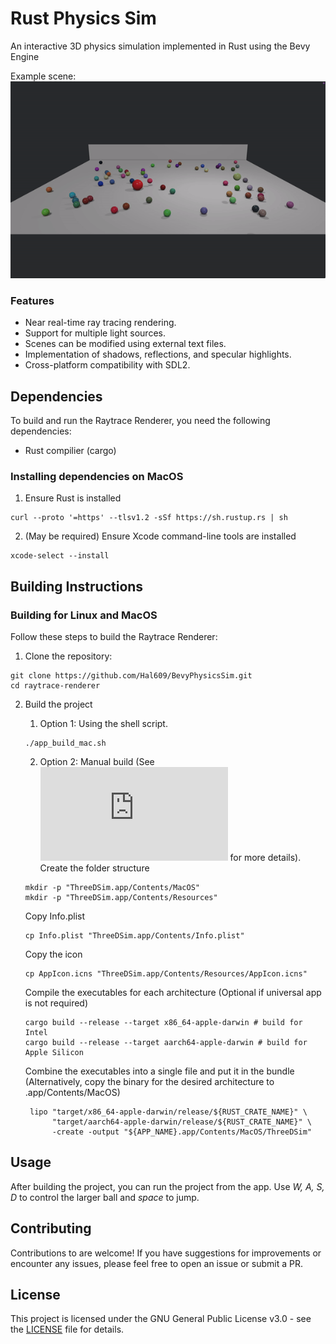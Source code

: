 # Rust Physics Sim

An interactive 3D physics simulation implemented in Rust using the Bevy Engine

Example scene:
![screen-gif](./output.gif)

### Features

- Near real-time ray tracing rendering.
- Support for multiple light sources.
- Scenes can be modified using external text files.
- Implementation of shadows, reflections, and specular highlights.
- Cross-platform compatibility with SDL2.

## Dependencies

To build and run the Raytrace Renderer, you need the following dependencies:

- Rust compilier (cargo)

### Installing dependencies on MacOS

1. Ensure Rust is installed
```
curl --proto '=https' --tlsv1.2 -sSf https://sh.rustup.rs | sh
```
2. (May be required) Ensure Xcode command-line tools are installed
```
xcode-select --install
```

## Building Instructions

### Building for Linux and MacOS

Follow these steps to build the Raytrace Renderer:

1. Clone the repository:
```
git clone https://github.com/Hal609/BevyPhysicsSim.git
cd raytrace-renderer
```
2. Build the project
   1. Option 1: Using the shell script.
    ```
    ./app_build_mac.sh
    ```

    2. Option 2: Manual build (See ![this documentation](https://bevy-cheatbook.github.io/platforms/macos.html) for more details).
    Create the folder structure
    ```
    mkdir -p "ThreeDSim.app/Contents/MacOS"
    mkdir -p "ThreeDSim.app/Contents/Resources"
    ```
    Copy Info.plist
    ```
    cp Info.plist "ThreeDSim.app/Contents/Info.plist"
    ```
    Copy the icon
    ```
    cp AppIcon.icns "ThreeDSim.app/Contents/Resources/AppIcon.icns"
    ```
    Compile the executables for each architecture (Optional if universal app is not required) 
    ```
    cargo build --release --target x86_64-apple-darwin # build for Intel
    cargo build --release --target aarch64-apple-darwin # build for Apple Silicon
    ```
    Combine the executables into a single file and put it in the bundle (Alternatively, copy the binary for the desired architecture to .app/Contents/MacOS)
   ```
    lipo "target/x86_64-apple-darwin/release/${RUST_CRATE_NAME}" \
         "target/aarch64-apple-darwin/release/${RUST_CRATE_NAME}" \
         -create -output "${APP_NAME}.app/Contents/MacOS/ThreeDSim"
    ```

## Usage

After building the project, you can run the project from the app. Use *W, A, S, D* to control the larger ball and *space* to jump.

## Contributing

Contributions to are welcome! If you have suggestions for improvements or encounter any issues, please feel free to open an issue or submit a PR.

## License

This project is licensed under the GNU General Public License v3.0 - see the [LICENSE](LICENSE.txt) file for details.
